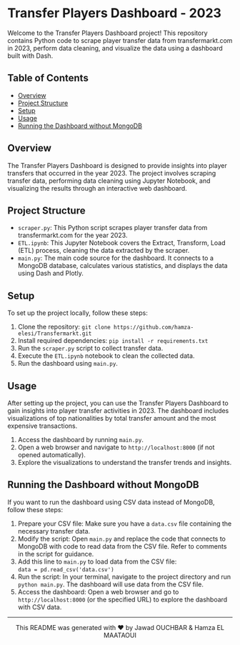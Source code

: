 <!DOCTYPE html>
<html>
<head>
    <title>Transfer Players Dashboard - 2023</title>
</head>
<body>
    <h1>Transfer Players Dashboard - 2023</h1>
    <p>Welcome to the Transfer Players Dashboard project! This repository contains Python code to scrape player transfer data from transfermarkt.com in 2023, perform data cleaning, and visualize the data using a dashboard built with Dash.</p>

<h2>Table of Contents</h2>
    <ul>
        <li><a href="#overview">Overview</a></li>
        <li><a href="#project-structure">Project Structure</a></li>
        <li><a href="#setup">Setup</a></li>
        <li><a href="#usage">Usage</a></li>
        <li><a href="#how_to_run_without_MongoDB">Running the Dashboard without MongoDB</a></li>
    </ul>

<h2 id="overview">Overview</h2>
    <p>The Transfer Players Dashboard is designed to provide insights into player transfers that occurred in the year 2023. The project involves scraping transfer data, performing data cleaning using Jupyter Notebook, and visualizing the results through an interactive web dashboard.</p>

<h2 id="project-structure">Project Structure</h2>
    <ul>
        <li><code>scraper.py</code>: This Python script scrapes player transfer data from transfermarkt.com for the year 2023.</li>
        <li><code>ETL.ipynb</code>: This Jupyter Notebook covers the Extract, Transform, Load (ETL) process, cleaning the data extracted by the scraper.</li>
        <li><code>main.py</code>: The main code source for the dashboard. It connects to a MongoDB database, calculates various statistics, and displays the data using Dash and Plotly.</li>
    </ul>

<h2 id="setup">Setup</h2>
    <p>To set up the project locally, follow these steps:</p>
    <ol>
        <li>Clone the repository: <code>git clone https://github.com/hamza-elesi/Transfermarkt.git</code></li>
        <li>Install required dependencies: <code>pip install -r requirements.txt</code></li>
        <li>Run the <code>scraper.py</code> script to collect transfer data.</li>
        <li>Execute the <code>ETL.ipynb</code> notebook to clean the collected data.</li>
        <li>Run the dashboard using <code>main.py</code>.</li>
    </ol>

<h2 id="usage">Usage</h2>
    <p>After setting up the project, you can use the Transfer Players Dashboard to gain insights into player transfer activities in 2023. The dashboard includes visualizations of top nationalities by total transfer amount and the most expensive transactions.</p>
    <ol>
        <li>Access the dashboard by running <code>main.py</code>.</li>
        <li>Open a web browser and navigate to <code>http://localhost:8000</code> (if not opened automatically).</li>
        <li>Explore the visualizations to understand the transfer trends and insights.</li>
    </ol>

<h2 id="how_to_run_without_MongoDB">Running the Dashboard without MongoDB</h2>
    <p>If you want to run the dashboard using CSV data instead of MongoDB, follow these steps:</p>
    <ol>
        <li>Prepare your CSV file: Make sure you have a <code>data.csv</code> file containing the necessary transfer data.</li>
        <li>Modify the script: Open <code>main.py</code> and replace the code that connects to MongoDB with code to read data from the CSV file. Refer to comments in the script for guidance.</li>
        <li>Add this line to <code>main.py</code> to load data from the CSV file:<br><code>data = pd.read_csv('data.csv')</code></li>
        <li>Run the script: In your terminal, navigate to the project directory and run <code>python main.py</code>. The dashboard will use data from the CSV file.</li>
        <li>Access the dashboard: Open a web browser and go to <code>http://localhost:8000</code> (or the specified URL) to explore the dashboard with CSV data.</li>
    </ol>
    <hr>
    <p align="center">This README was generated with ❤️ by Jawad OUCHBAR & Hamza EL MAATAOUI</p>
</body>
</html>
